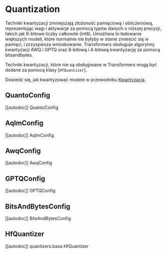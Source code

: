 <!--Copyright 2023 The HuggingFace Team. All rights reserved.

Licensed under the Apache License, Version 2.0 (the "License"); you may not use this file except in compliance with
the License. You may obtain a copy of the License at

http://www.apache.org/licenses/LICENSE-2.0

Unless required by applicable law or agreed to in writing, software distributed under the License is distributed on
an "AS IS" BASIS, WITHOUT WARRANTIES OR CONDITIONS OF ANY KIND, either express or implied. See the License for the
specific language governing permissions and limitations under the License.

⚠️ Note that this file is in Markdown but contain specific syntax for our doc-builder (similar to MDX) that may not be
rendered properly in your Markdown viewer.

-->

# Quantization

Techniki kwantyzacji zmniejszają złożoność pamięciową i  obliczeniową, reprezentując wagi i aktywacje za pomocą typów danych o niższej precyzji, takich jak 8-bitowe liczby całkowite (int8). Umożliwia to ładowanie większych modeli, które normalnie nie byłyby w stanie zmieścić się w pamięci, i przyspiesza wnioskowanie. Transformers obsługuje algorytmy kwantyzacji AWQ i GPTQ oraz 8-bitową i 4-bitową kwantyzację za pomocą bitsandbytes.

Techniki kwantyzacji, które nie są obsługiwane w Transformers mogą być dodane za pomocą klasy [`HfQuantizer`].

<Tip>

Dowiedz się, jak kwantyzować modele w przewodniku [Kwantyzacja](../kwantyzacja).

</Tip>

## QuantoConfig

[[autodoc]] QuantoConfig

## AqlmConfig

[[autodoc]] AqlmConfig

## AwqConfig

[[autodoc]] AwqConfig

## GPTQConfig

[[autodoc]] GPTQConfig

## BitsAndBytesConfig

[[autodoc]] BitsAndBytesConfig

## HfQuantizer

[[autodoc]] quantizers.base.HfQuantizer
